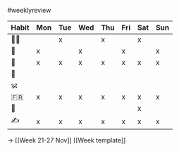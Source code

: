 #weeklyreview 

|Habit|Mon|Tue|Wed|Thu|Fri|Sat|Sun|
|---|---|---|---|---|---|---|---|
|🏋‍♂️| | x| | x| | x| |
|🏃| x| | x| | x| |x |
|🍷| x|x | x| x| x| x| x|
|🎸| | | | | | | |
|🕉| | | | | | | |
|🇫🇷| x| x| x| x| x| x|x |
|🦷 ||||||x| |
|✍️| x| x| x| x| x| x|x |

-> [[Week 21-27 Nov]]
[[Week template]]

